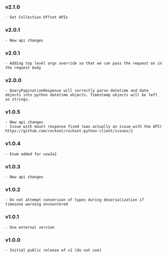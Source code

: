 ### v2.1.0
    - Get Collection Offset APIs

### v2.0.1
    - New api changes
### v2.0.1
    - Adding top level args override so that we can pass the request on in the request body

### v2.0.0
    - QueryPaginationResponse will correctly parse datetime and date objects into python datetime objects. Timestamp objects will be left as strings.

### v1.0.5
    - New api changes
    - Issue with mount response fixed (was actually an issue with the API) https://github.com/rockset/rockset-python-client/issues/2

### v1.0.4
    - Enum added for usw2a1

### v1.0.3
    - New api changes

### v1.0.2
    - Do not attempt conversion of types during deserialization if timezone warning encountered

### v1.0.1
    - Use external version

### v1.0.0
    - Initial public release of v1 (do not use)
